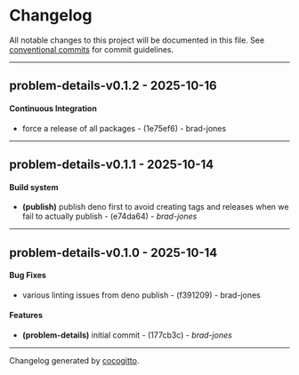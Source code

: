 # Changelog
All notable changes to this project will be documented in this file. See [conventional commits](https://www.conventionalcommits.org/) for commit guidelines.

- - -
## problem-details-v0.1.2 - 2025-10-16
#### Continuous Integration
- force a release of all packages - (1e75ef6) - brad-jones

- - -

## problem-details-v0.1.1 - 2025-10-14
#### Build system
- **(publish)** publish deno first to avoid creating tags and releases when we fail to actually publish - (e74da64) - *brad-jones*

- - -

## problem-details-v0.1.0 - 2025-10-14
#### Bug Fixes
- various linting issues from deno publish - (f391209) - brad-jones
#### Features
- **(problem-details)** initial commit - (177cb3c) - *brad-jones*

- - -

Changelog generated by [cocogitto](https://github.com/cocogitto/cocogitto).